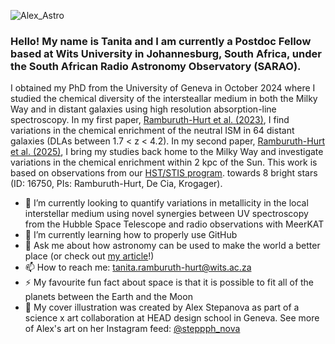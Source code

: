 ![Alex_Astro](https://github.com/tanita-rh/tanita-rh/assets/44651915/88eef3ed-ccc1-45c3-bd19-ecc1d2a02a0d)

### Hello! My name is Tanita and I am currently a Postdoc Fellow based at Wits University in Johannesburg, South Africa, under the South African Radio Astronomy Observatory (SARAO).

I obtained my PhD from the University of Geneva in October 2024 where I studied the chemical diversity of the intersteallar medium in both the Milky Way and in distant galaxies using high resolution absorption-line spectroscopy. In my first paper, [Ramburuth-Hurt et al. (2023)](https://arxiv.org/abs/2302.00131), I find variations in the chemical enrichment of the neutral ISM in 64 distant galaxies (DLAs between 1.7 < z < 4.2). In my second paper, [Ramburuth-Hurt et al. (2025)](https://arxiv.org/abs/2412.18986), I bring my studies back home to the Milky Way and investigate variations in the chemical enrichment within 2 kpc of the Sun. This work is based on observations from our [HST/STIS program](https://www.stsci.edu/hst/observing/program-information?id=16750&observatory=HST&pi=1). towards 8 bright stars (ID: 16750, PIs: Ramburuth-Hurt, De Cia, Krogager). 

- 🔭 I’m currently looking to quantify variations in metallicity in the local interstellar medium using novel synergies between UV spectroscopy from the Hubble Space Telescope and radio observations with MeerKAT
- 🌱 I’m currently learning how to properly use GitHub
- 💬 Ask me about how astronomy can be used to make the world a better place (or check out [my article](https://www.astro4dev.org/can-astronomy-make-the-world-a-better-place/#:~:text=Through%20the%20OAD%2C%20projects%20based,and%20social%20and%20environmental%20sustainability.)!)
- 📫 How to reach me: tanita.ramburuth-hurt@wits.ac.za
- ⚡ My favourite fun fact about space is that it is possible to fit all of the planets between the Earth and the Moon
- 🎨 My cover illustration was created by Alex Stepanova as part of a science x art collaboration at HEAD design school in Geneva. See more of Alex's art on her Instagram feed: [@steppph_nova](https://www.instagram.com/steppph_nova/) 


